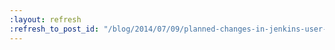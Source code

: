 ```yaml
---
:layout: refresh
:refresh_to_post_id: "/blog/2014/07/09/planned-changes-in-jenkins-user-conference-contact-information-collection"
---
```

